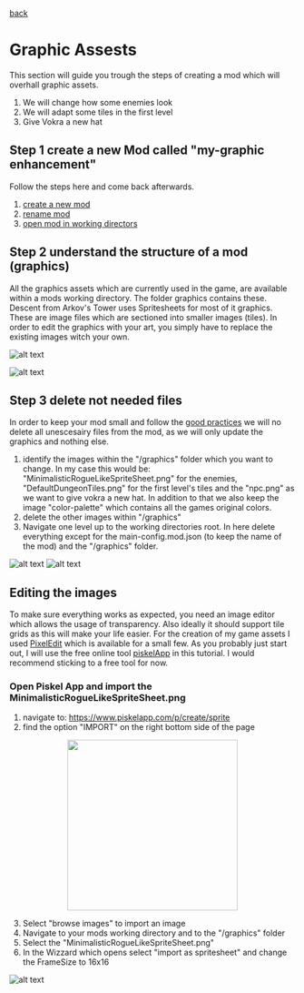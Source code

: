 <a href="../index.md">back</a>

# Graphic Assests
This section will guide you trough the steps of creating a mod which will overhall graphic assets.

1. We will change how some enemies look
2. We will adapt some tiles in the first level
3. Give Vokra a new hat

## Step 1 create a new Mod called "my-graphic enhancement"
Follow the steps here and come back afterwards.
1. [create a new mod](../mod-creation.md#create-a-new-mod)
2. [rename mod](../mod-creation.md#rename-a-mod)
3. [open mod in working directors](../mod-creation.md#open-a-mods-working-directory)

## Step 2 understand the structure of a mod (graphics)
All the graphics assets which are currently used in the game, are available within a mods working directory. The folder graphics contains these. Descent from Arkov's Tower uses Spritesheets for most of it graphics. These are image files which are sectioned into smaller images (tiles). In order to edit the graphics with your art, you simply have to replace the existing images witch your own.

![alt text](../../img/main/modding/graphics/folder.png)

![alt text](../../img/main/modding/graphics/assets.png)

## Step 3 delete not needed files
In order to keep your mod small and follow the [good practices](../mod-creation.md#good-practice) we will no delete all unescesairy files from the mod, as we will only update the graphics and nothing else.

1. identify the images within the "/graphics" folder which you want to change. In my case this would be: "MinimalisticRogueLikeSpriteSheet.png" for the enemies, "DefaultDungeonTiles.png" for the first level's tiles and the "npc.png" as we want to give vokra a new hat. In addition to that we also keep the image "color-palette" which contains all the games original colors.
2. delete the other images within "/graphics"
3. Navigate one level up to the working directories root. In here delete everything except for the main-config.mod.json (to keep the name of the mod) and the "/graphics" folder.

![alt text](../../img/main/modding/graphics/minimalistic-mod.png)
![alt text](../../img/main/modding/graphics/only-changed-images.png)

## Editing the images
To make sure everything works as expected, you need an image editor which allows the usage of transparency. Also ideally it should support tile grids as this will make your life easier. For the creation of my game assets I used [PixelEdit](https://pyxeledit.com/index.php) which is available for a small few. As you probably just start out, I will use the free online tool [piskelApp](https://www.piskelapp.com) in this tutorial. I would recommend sticking to a free tool for now.

### Open Piskel App and import the MinimalisticRogueLikeSpriteSheet.png
1. navigate to: https://www.piskelapp.com/p/create/sprite
2. find the option "IMPORT" on the right bottom side of the page

<p align="center">
  <img src="../../img/main/modding/graphics/import.png" height="300px">
</p>

3. Select "browse images" to import an image
4. Navigate to your mods working directory and to the "/graphics" folder
5. Select the "MinimalisticRogueLikeSpriteSheet.png"
6. In the Wizzard which opens select "import as spritesheet" and change the FrameSize to 16x16

![alt text](image.png)


